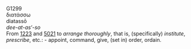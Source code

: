 <body>
  <p>G1299<br>  διατάσσω  <br> diatassō  <br><i>dee-at-as‘-so </i><br>From <a href="g1223.htm">1223</a> and <a href="g5021.htm">5021</a>  to <i>arrange</i> <i>thoroughly</i>, that is, (specifically) <i>institute</i>, <i>prescribe</i>, etc.: - appoint, command, give, (set in) order, ordain.<br></p>
 </body>